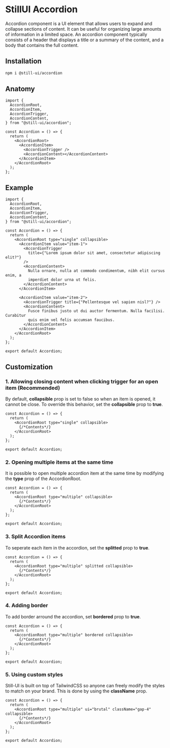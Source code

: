 # StillUI Accordion

Accordion component is a UI element that allows users to expand and collapse sections of content. It can be useful for organizing large amounts of information in a limited space. An accordion component typically consists of a header that displays a title or a summary of the content, and a body that contains the full content.

## Installation

```sh
npm i @still-ui/accordion
```

## Anatomy

```tsx
import {
  AccordionRoot,
  AccordionItem,
  AccordionTrigger,
  AccordionContent,
} from "@still-ui/accordion";

const Accordion = () => {
  return (
    <AccordionRoot>
      <AccordionItem>
        <AccordionTrigger />
        <AccordionContent></AccordionContent>
      </AccordionItem>
    </AccordionRoot>
  );
};
```

## Example

```tsx
import {
  AccordionRoot,
  AccordionItem,
  AccordionTrigger,
  AccordionContent,
} from "@still-ui/accordion";

const Accordion = () => {
  return (
    <AccordionRoot type="single" collapsible>
      <AccordionItem value="item-1">
        <AccordionTrigger
          title={"Lorem ipsum dolor sit amet, consectetur adipiscing elit?"}
        />
        <AccordionContent>
          Nulla ornare, nulla at commodo condimentum, nibh elit cursus enim, a
          imperdiet dolor urna ut felis.
        </AccordionContent>
      </AccordionItem>

      <AccordionItem value="item-2">
        <AccordionTrigger title={"Pellentesque vel sapien nisl?"} />
        <AccordionContent>
          Fusce finibus justo ut dui auctor fermentum. Nulla facilisi. Curabitur
          quis enim vel felis accumsan faucibus.
        </AccordionContent>
      </AccordionItem>
    </AccordionRoot>
  );
};

export default Accordion;
```

## Customization

### 1. Allowing closing content when clicking trigger for an open item (Recommended)
By default, <b>collapsible</b> prop is set to false so when an item is opened, it cannot be close. To override this behavior, set the <b>collapsible</b> prop to <b>true</b>.

```tsx
const Accordion = () => {
  return (
    <AccordionRoot type="single" collapsible>
      {/*Contents*/}
    </AccordionRoot>
  );
};

export default Accordion;
```


### 2. Opening multiple items at the same time
It is possible to open multiple accordion item at the same time by modifying the <b>type</b> prop of the AccordionRoot.

```tsx
const Accordion = () => {
  return (
    <AccordionRoot type="multiple" collapsible>
      {/*Contents*/}
    </AccordionRoot>
  );
};

export default Accordion;
```


### 3. Split Accordion items
To seperate each item in the accordion, set the <b>splitted</b> prop to <b>true</b>.

```tsx
const Accordion = () => {
  return (
    <AccordionRoot type="multiple" splitted collapsible>
      {/*Contents*/}
    </AccordionRoot>
  );
};

export default Accordion;
```


### 4. Adding border
To add border arround the accordion, set <b>bordered</b> prop to <b>true</b>.

```tsx
const Accordion = () => {
  return (
    <AccordionRoot type="multiple" bordered collapsible>
      {/*Contents*/}
    </AccordionRoot>
  );
};

export default Accordion;
```


### 5. Using custom styles
Still-UI is built on top of TailwindCSS so anyone can freely modify the styles to match on your brand. This is done by using the <b>className</b> prop.

```tsx
const Accordion = () => {
  return (
    <AccordionRoot type="multiple" ui="brutal" className="gap-4" collapsible>
      {/*Contents*/}
    </AccordionRoot>
  );
};

export default Accordion;
```
